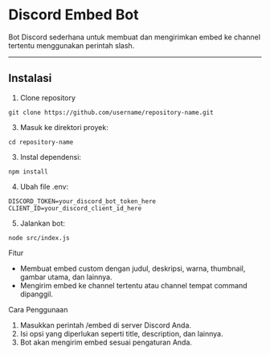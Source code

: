 # Discord Embed Bot

Bot Discord sederhana untuk membuat dan mengirimkan embed ke channel tertentu menggunakan perintah slash.

---

## Instalasi

1. Clone repository 
```
git clone https://github.com/username/repository-name.git
```

3. Masuk ke direktori proyek:
```
cd repository-name
```

3. Instal dependensi:
```
npm install
```
4. Ubah file .env:
```
DISCORD_TOKEN=your_discord_bot_token_here
CLIENT_ID=your_discord_client_id_here
```
5. Jalankan bot:

```node src/index.js```

Fitur
- Membuat embed custom dengan judul, deskripsi, warna, thumbnail, gambar utama, dan lainnya.
- Mengirim embed ke channel tertentu atau channel tempat command dipanggil.

Cara Penggunaan
1. Masukkan perintah /embed di server Discord Anda.
2. Isi opsi yang diperlukan seperti title, description, dan lainnya.
3. Bot akan mengirim embed sesuai pengaturan Anda.
